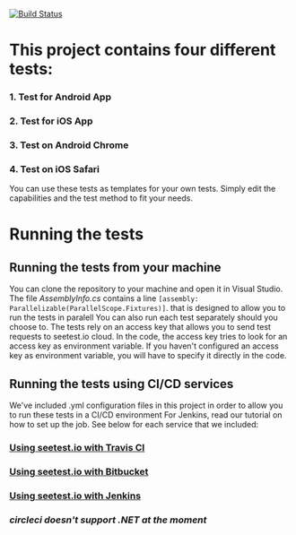 [![Build Status](https://travis-ci.org/seetest-io/csharp-appium-first-test.svg?branch=with_slack)](https://travis-ci.org/seetest-io/csharp-appium-first-test)

# This project contains four different tests:

### 1. Test for Android App
### 2. Test for iOS App
### 3. Test on Android Chrome
### 4. Test on iOS Safari

You can use these tests as templates for your own tests. Simply edit the capabilities and the test method to fit your needs.

# Running the tests

## Running the tests from your machine
You can clone the repository to your machine and open it in Visual Studio. The file *AssemblyInfo.cs* contains a line `[assembly: Parallelizable(ParallelScope.Fixtures)]`.
that is designed to allow you to run the tests in paralell
You can also run each test separately should you choose to.
The tests rely on an access key that allows you to send test requests to seetest.io cloud. In the code, the access key tries to look for an access key as
environment variable. If you haven't configured an access key as environment variable, you will have to specify it directly in the code.

## Running the tests using CI/CD services
We've included .yml configuration files in this project in order to allow you to run these tests in a CI/CD environment
For Jenkins, read our tutorial on how to set up the job.
See below for each service that we included:
### [Using seetest.io with Travis CI](https://docs.seetest.io/display/SEET/Travis+CI)
### [Using seetest.io with Bitbucket](https://docs.seetest.io/display/SEET/Bitbucket)
### [Using seetest.io with Jenkins](https://docs.seetest.io/display/SEET/Running+a+C%23+Jenkins+Job)
### *circleci doesn't support .NET at the moment*


